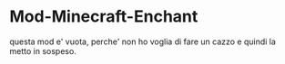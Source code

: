 # Mod-Minecraft-Enchant
questa mod e' vuota, perche' non ho voglia di fare un cazzo
e quindi la metto in sospeso.
